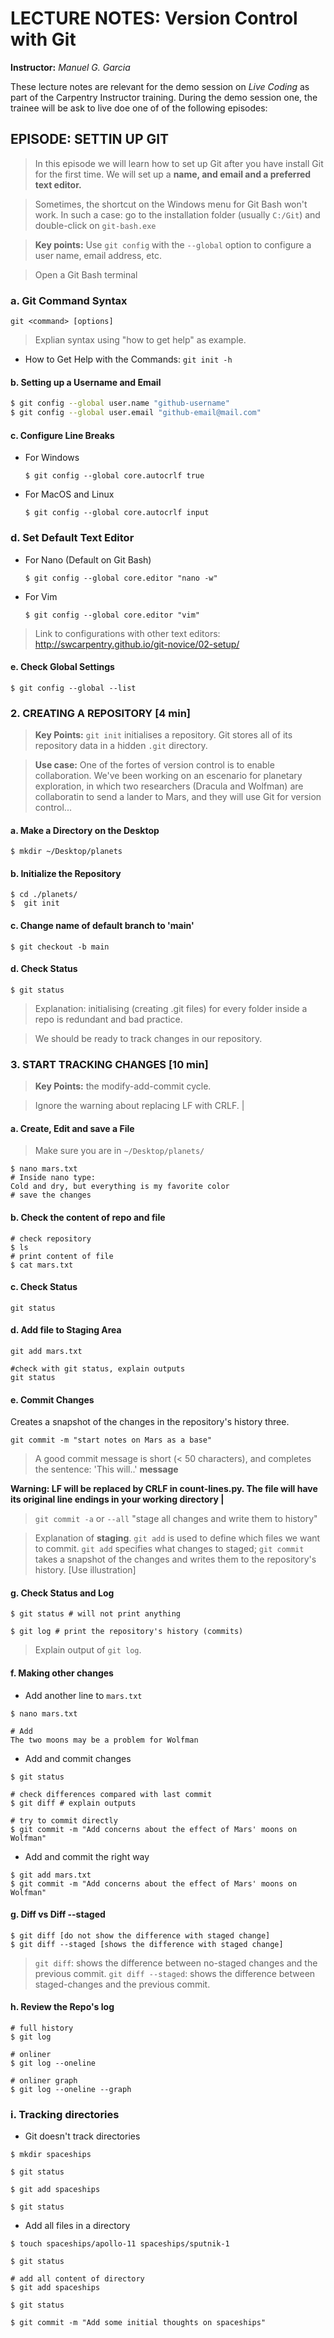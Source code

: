 # LECTURE NOTES: Version Control with Git

**Instructor:** *Manuel G. Garcia*

These lecture notes are relevant for the demo session on *Live Coding* as part of the Carpentry Instructor training.
During the demo session one, the trainee will be ask to live doe one of of the following episodes:

## EPISODE: SETTIN UP GIT

> In this episode we will learn how to set up Git after you have install Git for the first time. We will set up a **name, and email and a preferred text editor.**

> Sometimes, the shortcut on the Windows menu for Git Bash won't work. In such a case: go to the installation folder (usually `C:/Git`) and double-click on `git-bash.exe` 

> **Key points:**
Use `git config` with the `--global` option to configure a user name, email address, etc.

> Open a Git Bash terminal

### a. Git Command Syntax

`git <command> [options]`

> Explian syntax using "how to get help" as example.

* How to Get Help with the Commands: `git init -h`

#### b. Setting up a Username and Email

```bash
$ git config --global user.name "github-username"
$ git config --global user.email "github-email@mail.com"
```

#### c. Configure Line Breaks 

* For Windows
    ```shell
    $ git config --global core.autocrlf true
    ```
* For MacOS and Linux
    ```shell
    $ git config --global core.autocrlf input
    ```

### d.  Set Default Text Editor

* For Nano (Default on Git Bash)
    ```shell
    $ git config --global core.editor "nano -w"
    ```
* For Vim
    ```shell
    $ git config --global core.editor "vim"
    ```

> Link to configurations with other text editors: http://swcarpentry.github.io/git-novice/02-setup/ 

#### e. Check Global Settings
```shell
$ git config --global --list
```

### 2. CREATING A REPOSITORY [4 min]

> **Key Points:** 
`git init` initialises a repository.
Git stores all of its repository data in a hidden `.git` directory.

> **Use case:**
One of the fortes of version control is to enable collaboration. We've been working on an escenario for planetary exploration, in which two researchers (Dracula and Wolfman) are collaboratin to send a lander to Mars, and they will use Git for version control... 


#### a. Make a Directory on the Desktop
```shell
$ mkdir ~/Desktop/planets
```

#### b. Initialize the Repository

```shell
$ cd ./planets/
$  git init
```

#### c. Change name of default branch to 'main'

```shell
$ git checkout -b main
```
#### d. Check  Status
```shell
$ git status
```
> Explanation: initialising (creating .git files) for every folder inside a repo is redundant and bad practice.

> We should be ready to track changes in our repository.

### 3. START TRACKING CHANGES [10 min]
> **Key Points:** the modify-add-commit cycle.

> Ignore the warning about replacing LF with CRLF. |
#### a. Create, Edit and save a File
> Make sure you are in `~/Desktop/planets/`

```shell
$ nano mars.txt
# Inside nano type:
Cold and dry, but everything is my favorite color
# save the changes
```

#### b. Check the content of repo and  file

```shell
# check repository
$ ls
# print content of file
$ cat mars.txt
```

#### c. Check Status

```shell
git status
```

#### d. Add file to Staging Area

```shell
git add mars.txt

#check with git status, explain outputs
git status
```

#### e. Commit Changes
Creates a snapshot of the changes in the repository's history three.

```shell
git commit -m "start notes on Mars as a base"
```
> A good commit message is short (< 50 characters), and completes the sentence: 'This will..' **message** 

**Warning: LF will be replaced by CRLF in count-lines.py.
The file will have its original line endings in your working directory |**

> `git commit -a` or `--all` "stage all changes and write them to history"

> Explanation of **staging**. `git add` is used to define which files we want to commit. `git add` specifies what changes to staged; `git commit` takes a snapshot of the changes and writes them to the repository's history. [Use illustration]

#### g. Check Status and Log

```shell
$ git status # will not print anything

$ git log # print the repository's history (commits)

```
> Explain output of `git log`.

#### f. Making other changes

- Add another line to `mars.txt`

```shell
$ nano mars.txt

# Add
The two moons may be a problem for Wolfman
```

- Add and commit changes

```shell
$ git status

# check differences compared with last commit
$ git diff # explain outputs

# try to commit directly
$ git commit -m "Add concerns about the effect of Mars' moons on Wolfman" 
```

- Add and commit the right way

```shell
$ git add mars.txt
$ git commit -m "Add concerns about the effect of Mars' moons on Wolfman" 
```  

#### g. Diff vs Diff --staged

```shell
$ git diff [do not show the difference with staged change]
$ git diff --staged [shows the difference with staged change]
```

> `git diff`: shows the difference between no-staged changes and the previous commit. `git diff --staged`: shows the difference between staged-changes and the previous commit.


#### h. Review the Repo's log

```shell
# full history
$ git log

# onliner
$ git log --oneline

# onliner graph
$ git log --oneline --graph

```

### i. Tracking directories

- Git doesn't track directories

```shell
$ mkdir spaceships

$ git status

$ git add spaceships

$ git status
```

- Add all files in a directory

```shell
$ touch spaceships/apollo-11 spaceships/sputnik-1

$ git status

# add all content of directory
$ git add spaceships

$ git status

$ git commit -m "Add some initial thoughts on spaceships"
